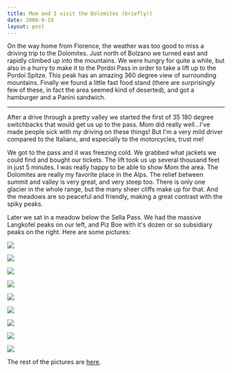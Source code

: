 ```yaml
---
title: Mom and I visit the Dolomites (briefly!)
date: 2008-9-19
layout: post
---
```


On the way home from Florence, the weather was too good to miss a driving
trip to the Dolomites. Just north of Bolzano we turned east and rapidly
climbed up into the mountains. We were hungry for quite a while, but also
in a hurry to make it to the Pordoi Pass in order to take a lift up to
the Pordoi Spitze. This peak has an amazing 360 degree view of surrounding
mountains. Finally we found a little fast food stand (there are surprisingly
few of these, in fact the area seemed kind of deserted), and got a hamburger
and a Panini sandwich.
  
---
  
After a drive through a pretty valley we started the first of 35 180 degree
switchbacks that would get us up to the pass. Mom did really well...I've
made people sick with my driving on these things! But I'm a very mild driver
compared to the Italians, and especially to the motorcycles, trust me!
  
  
We got to the pass and it was freezing cold. We grabbed what jackets we
could find and bought our tickets. The lift took us up several thousand
feet in just 5 minutes. I was really happy to be able to show Mom the area.
The Dolomites are really my favorite place in the Alps. The relief between
summit and valley is very great, and very steep too. There is only one
glacier in the whole range, but the many sheer cliffs make up for that.
And the meadows are so peaceful and friendly, making a great contrast with
the spiky peaks.
  
  
Later we sat in a meadow below the Sella Pass. We had the massive Langkofel
peaks on our left, and Piz Boe with it's dozen or so subsidiary peaks on
the right. Here are some pictures:
  
  
[![](http://farm4.static.flickr.com/3179/2855365229_ea6f720782_m.jpg)](http://www.flickr.com/photos/ripsawridge/2855365229/)
  
[![](http://farm4.static.flickr.com/3265/2855365787_5f65fcc851_m.jpg)](http://www.flickr.com/photos/ripsawridge/2855365787/)
  
[![](http://farm4.static.flickr.com/3217/2856199914_e5684c6fd7_m.jpg)](http://www.flickr.com/photos/ripsawridge/2856199914/)
  
[![](http://farm4.static.flickr.com/3179/2856200118_04be422b03_m.jpg)](http://www.flickr.com/photos/ripsawridge/2856200118/)
  
[![](http://farm4.static.flickr.com/3098/2855366773_382ff942a2_m.jpg)](http://www.flickr.com/photos/ripsawridge/2855366773/)
  
[![](http://farm4.static.flickr.com/3193/2855367169_0b55142de1_m.jpg)](http://www.flickr.com/photos/ripsawridge/2855367169/)
  
[![](http://farm4.static.flickr.com/3030/2855367833_7006f75ee1_m.jpg)](http://www.flickr.com/photos/ripsawridge/2855367833/)
  
[![](http://farm4.static.flickr.com/3197/2856202188_3a88231b54_m.jpg)](http://www.flickr.com/photos/ripsawridge/2856202188/)
  
[![](http://farm4.static.flickr.com/3201/2855369413_91efef7d99_m.jpg)](http://www.flickr.com/photos/ripsawridge/2855369413/)
  
  
  
  
The rest of the pictures are [here](http://www.flickr.com/photos/ripsawridge/sets/72157607284549121/).
